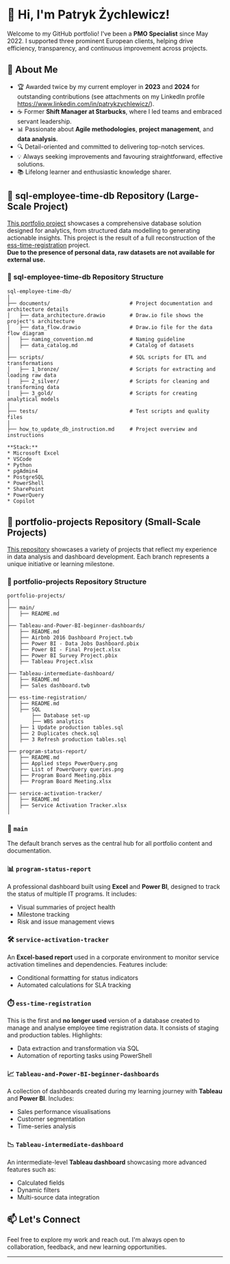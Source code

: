 
# 👋 Hi, I'm Patryk Żychlewicz!

Welcome to my GitHub portfolio! I've been a **PMO Specialist** since May 2022. I supported three prominent European clients, helping drive efficiency, transparency, and continuous improvement across projects.

## 🧠 About Me

- 🏆 Awarded twice by my current employer in **2023** and **2024** for outstanding contributions (see attachments on my LinkedIn profile https://www.linkedin.com/in/patrykzychlewicz/).
- ☕ Former **Shift Manager at Starbucks**, where I led teams and embraced servant leadership.
- 📊 Passionate about **Agile methodologies**, **project management**, and **data analysis**.
- 🔍 Detail-oriented and committed to delivering top-notch services.
- 💡 Always seeking improvements and favouring straightforward, effective solutions.
- 📚 Lifelong learner and enthusiastic knowledge sharer.

## 🧰 sql-employee-time-db Repository (Large-Scale Project)
  [This portfolio project](https://github.com/nerwuuus/sql-employee-time-db/tree/main) showcases a comprehensive database solution designed for analytics, from structured data modelling to generating actionable insights. This project is the result of a full reconstruction of the [ess-time-registration](https://github.com/nerwuuus/portfolio-projects/tree/ess-time-registration) project. 
  <br>**Due to the presence of personal data, raw datasets are not available for external use.**

### 📂 sql-employee-time-db Repository Structure
```
sql-employee-time-db/
│
├── documents/                          # Project documentation and architecture details
│   ├── data_architecture.drawio        # Draw.io file shows the project's architecture
│   ├── data_flow.drawio                # Draw.io file for the data flow diagram
│   ├── naming_convention.md            # Naming guideline
│   ├── data_catalog.md                 # Catalog of datasets
│
├── scripts/                            # SQL scripts for ETL and transformations
│   ├── 1_bronze/                       # Scripts for extracting and loading raw data
│   ├── 2_silver/                       # Scripts for cleaning and transforming data
│   ├── 3_gold/                         # Scripts for creating analytical models
│
├── tests/                              # Test scripts and quality files
│
├── how_to_update_db_instruction.md     # Project overview and instructions

**Stack:**
* Microsoft Excel
* VSCode
* Python
* pgAdmin4
* PostgreSQL
* PowerShell
* SharePoint
* PowerQuery
* Copilot

```

## 🧰 portfolio-projects Repository (Small-Scale Projects)

  [This repository](https://github.com/nerwuuus/portfolio-projects) showcases a variety of projects that reflect my experience in data analysis and dashboard development. Each branch represents a unique initiative or learning milestone.

### 📂 portfolio-projects Repository Structure
```
portfolio-projects/
│
├── main/                               
│   ├── README.md                       
│
├── Tableau-and-Power-BI-beginner-dashboards/    
│   ├── README.md                       
│   ├── Airbnb 2016 Dashboard Project.twb
│   ├── Power BI - Data Jobs Dashboard.pbix
│   ├── Power BI - Final Project.xlsx
│   ├── Power BI Survey Project.pbix
│   ├── Tableau Project.xlsx
│
├── Tableau-intermediate-dashboard/     
│   ├── README.md                       
│   ├── Sales dashboard.twb
│
├── ess-time-registration/              
│   ├── README.md                       
│   ├── SQL
│       ├── Database set-up
│       ├── WBS analytics
│   ├── 1 Update production tables.sql
│   ├── 2 Duplicates check.sql
│   ├── 3 Refresh production tables.sql
│
├── program-status-report/                                        
│   ├── README.md                       
│   ├── Applied steps PowerQuery.png
│   ├── List of PowerQuery queries.png
│   ├── Program Board Meeting.pbix
│   ├── Program Board Meeting.xlsx
│
├── service-activation-tracker/         
│   ├── README.md                       
│   ├── Service Activation Tracker.xlsx
│

```

### 🔄 `main`
The default branch serves as the central hub for all portfolio content and documentation.

### 📊 `program-status-report`
A professional dashboard built using **Excel** and **Power BI**, designed to track the status of multiple IT programs. It includes:
- Visual summaries of project health
- Milestone tracking
- Risk and issue management views

### 🛠️ `service-activation-tracker`
An **Excel-based report** used in a corporate environment to monitor service activation timelines and dependencies. Features include:
- Conditional formatting for status indicators
- Automated calculations for SLA tracking

### ⏱️ `ess-time-registration`
This is the first and **no longer used** version of a database created to manage and analyse employee time registration data. It consists of staging and production tables. Highlights:
- Data extraction and transformation via SQL
- Automation of reporting tasks using PowerShell

### 📈 `Tableau-and-Power-BI-beginner-dashboards`
A collection of dashboards created during my learning journey with **Tableau** and **Power BI**. Includes:
- Sales performance visualisations
- Customer segmentation
- Time-series analysis

### 📉 `Tableau-intermediate-dashboard`
An intermediate-level **Tableau dashboard** showcasing more advanced features such as:
- Calculated fields
- Dynamic filters
- Multi-source data integration

## 📫 Let's Connect

Feel free to explore my work and reach out. I'm always open to collaboration, feedback, and new learning opportunities.

---



<!--
**nerwuuus/nerwuuus** is a ✨ _special_ ✨ repository because its `README.md` (this file) appears on your GitHub profile.

Here are some ideas to get you started:

- 🔭 I’m currently working on ...
- 🌱 I’m currently learning ...
- 👯 I’m looking to collaborate on ...
- 🤔 I’m looking for help with ...
- 💬 Ask me about ...
- 📫 How to reach me: ...
- 😄 Pronouns: ...
- ⚡ Fun fact: ...
-->
